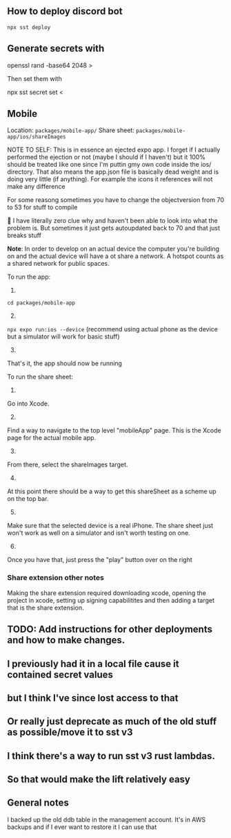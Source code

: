 ## How to deploy discord bot

`npx sst deploy`

## Generate secrets with 

openssl rand -base64 2048 > <local-secret-file-name>

Then set them with 

npx sst secret set <secret-name> < <local-secret-file-name>

## Mobile

Location: `packages/mobile-app/`
Share sheet: `packages/mobile-app/ios/shareImages`

NOTE TO SELF: This is in essence an ejected expo app.
I forget if I actually performed the ejection or not (maybe I should if I haven't) but it 100% should be treated like one since I'm puttin gmy own code inside the ios/ directory.
That also means the app.json file is basically dead weight and is doing very little (if anything).
For example the icons it references will not make any difference

For some reasong sometimes you have to change the objectversion from 70 to 53 for stuff to compile

:shrug: I have literally zero clue why and haven't been able to look into what the problem is.
But sometimes it just gets autoupdated back to 70 and that just breaks stuff

**Note**: In order to develop on an actual device the computer you're building on and the actual device will have a ot share a network.
A hotspot counts as a shared network for public spaces.

To run the app: 

1.
`cd packages/mobile-app`

2.
`npx expo run:ios --device` (recommend using actual phone as the device but a simulator will work for basic stuff)

3.
That's it, the app should now be running

To run the share sheet: 

1.
Go into Xcode.

2.
Find a way to navigate to the top level "mobileApp" page.
This is the Xcode page for the actual mobile app.

3.
From there, select the shareImages target.

4.
At this point there should be a way to get this shareSheet as a scheme up on the top bar.

5.
Make sure that the selected device is a real iPhone.
The share sheet just won't work as well on a simulator and isn't worth testing on one.

6.
Once you have that, just press the "play" button over on the right


### Share extension other notes

Making the share extension required downloading xcode, opening the project in xcode, setting up signing capabilitites and then adding a target that is the share extension.

## TODO: Add instructions for other deployments and how to make changes.
## I previously had it in a local file cause it contained secret values 
## but I think I've since lost access to that
## Or really just deprecate as much of the old stuff as possible/move it to sst v3
## I think there's a way to run sst v3 rust lambdas.
## So that would make the lift relatively easy


## General notes

I backed up the old ddb table in the management account.
It's in AWS backups and if I ever want to restore it I can use that
